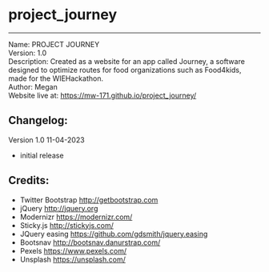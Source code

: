 # project_journey
-----------------------
Name: 	PROJECT JOURNEY <br />
Version: 	1.0 <br />
Description:  Created as a website for an app called Journey, a software designed to optimize routes for food organizations such as Food4kids, made for the WIEHackathon. <br />
Author: 	Megan <br />
Website live at: https://mw-171.github.io/project_journey/ <br />

Changelog:
-----------------------
Version 1.0 11-04-2023
- initial release 


Credits:
-----------------------
- Twitter Bootstrap http://getbootstrap.com
- jQuery http://jquery.org
- Modernizr https://modernizr.com/
- Sticky.js http://stickyjs.com/
- JQuery easing https://github.com/gdsmith/jquery.easing
- Bootsnav http://bootsnav.danurstrap.com/
- Pexels https://www.pexels.com/
- Unsplash https://unsplash.com/

